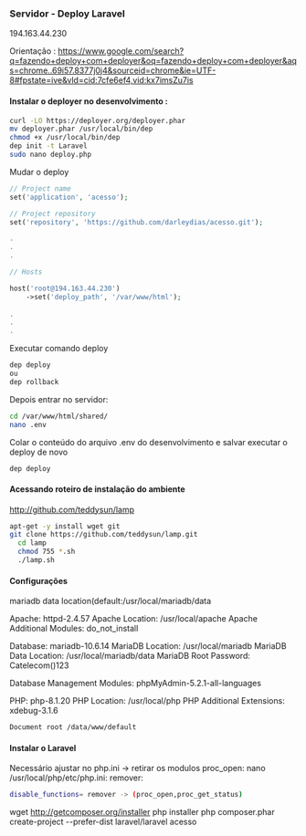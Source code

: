 ### Servidor - Deploy Laravel

194.163.44.230

Orientação : 
https://www.google.com/search?q=fazendo+deploy+com+deployer&oq=fazendo+deploy+com+deployer&aqs=chrome..69i57.8377j0j4&sourceid=chrome&ie=UTF-8#fpstate=ive&vld=cid:7cfe6ef4,vid:kx7imsZu7is

####  Instalar o deployer no desenvolvimento  :

~~~bash
curl -LO https://deployer.org/deployer.phar
mv deployer.phar /usr/local/bin/dep
chmod +x /usr/local/bin/dep
dep init -t Laravel
sudo nano deploy.php
~~~
Mudar o deploy
~~~php
// Project name
set('application', 'acesso');

// Project repository
set('repository', 'https://github.com/darleydias/acesso.git');

.
.
.

// Hosts

host('root@194.163.44.230')
    ->set('deploy_path', '/var/www/html');    
    
.
.
.
~~~

Executar comando  deploy 
~~~bash
dep deploy
ou
dep rollback
~~~
Depois entrar no servidor:
~~~bash
cd /var/www/html/shared/
nano .env
~~~
Colar o conteúdo do arquivo .env do desenvolvimento  e salvar
executar o deploy de novo
~~~bash
dep deploy
~~~


























#### Acessando roteiro de instalação do ambiente
http://github.com/teddysun/lamp

~~~bash 
apt-get -y install wget git
git clone https://github.com/teddysun/lamp.git
  cd lamp
  chmod 755 *.sh
  ./lamp.sh
~~~
#### Configurações 

mariadb data location(default:/usr/local/mariadb/data

Apache: httpd-2.4.57
Apache Location: /usr/local/apache
Apache Additional Modules: do_not_install

Database: mariadb-10.6.14
MariaDB Location: /usr/local/mariadb
MariaDB Data Location: /usr/local/mariadb/data
MariaDB Root Password: Catelecom()123

Database Management Modules:
phpMyAdmin-5.2.1-all-languages

PHP: php-8.1.20
PHP Location: /usr/local/php
PHP Additional Extensions:
xdebug-3.1.6
~~~bash
Document root /data/www/default
~~~
#### Instalar o Laravel

Necessário ajustar no php.ini -> retirar os modulos proc_open: nano /usr/local/php/etc/php.ini:
remover:
~~~bash
disable_functions= remover -> (proc_open,proc_get_status) 
~~~
wget http://getcomposer.org/installer
php installer
php composer.phar create-project --prefer-dist laravel/laravel acesso


